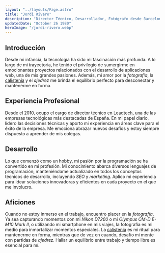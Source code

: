 ```yaml
---
layout: "../layouts/Page.astro"
title: "Jordi Rivero"
description: "Director Técnico, Desarrollador, Fotógrafo desde Barcelona"
updatedDate: "October 26 1980"
heroImage: "/jordi-rivero.webp"
---
```


## Introducción

Desde mi infancia, la tecnología ha sido mi fascinación más profunda. A lo largo de mi trayectoria, he tenido el privilegio de sumergirme en emocionantes proyectos relacionados con el desarrollo de aplicaciones web, una de mis grandes pasiones. Además, mi amor por la *fotografía*, la [calistenia](/calistenia) y el *ajedrez* me brinda el equilibrio perfecto para desconectar y mantenerme en forma.

## Experiencia Profesional

Desde el 2010, ocupo el cargo de director técnico en Leadtech, una de las empresas tecnológicas más destacadas de España. En mi papel diario, lidero las decisiones técnicas y aporto mi experiencia en áreas clave para el éxito de la empresa. Me emociona abrazar nuevos desafíos y estoy siempre dispuesto a aprender de mis colegas.

## Desarrollo

Lo que comenzó como un hobby, mi pasión por la programación se ha convertido en mi profesión. Mi conocimiento abarca diversos lenguajes de programación, manteniéndome actualizado en todos los conceptos técnicos de desarrollo, incluyendo *SEO* y *marketing*. Aplico mi experiencia para idear soluciones innovadoras y eficientes en cada proyecto en el que me involucro.

## Aficiones

Cuando no estoy inmerso en el trabajo, encuentro placer en la *fotografía*. Ya sea capturando momentos con mi *Nikon D7200* o mi *Olympus OM-D E-M10 Mark II*, o utilizando mi smartphone en mis viajes, la fotografía es mi medio para inmortalizar momentos especiales. La [calistenia](/calistenia) es mi ritual para mantenerme en forma, mientras que de vez en cuando, desafío mi mente con partidas de *ajedrez*. Hallar un equilibrio entre trabajo y tiempo libre es esencial para mí.